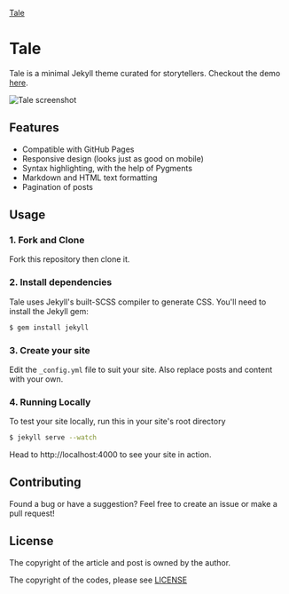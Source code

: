 [Tale](https://chesterhow.github.io/tale/)

# Tale
Tale is a minimal Jekyll theme curated for storytellers. Checkout the demo [here](https://chesterhow.github.io/tale/).

![Tale screenshot](http://i.imgur.com/pXZrtmo.png)

## Features
- Compatible with GitHub Pages
- Responsive design (looks just as good on mobile)
- Syntax highlighting, with the help of Pygments
- Markdown and HTML text formatting
- Pagination of posts

## Usage
### 1. Fork and Clone
Fork this repository then clone it.

### 2. Install dependencies
Tale uses Jekyll's built-SCSS compiler to generate CSS. You'll need to install the Jekyll gem:

```bash
$ gem install jekyll
```

### 3. Create your site
Edit the `_config.yml` file to suit your site. Also replace posts and content with your own.

### 4. Running Locally
To test your site locally, run this in your site's root directory

```bash
$ jekyll serve --watch
```

Head to http://localhost:4000 to see your site in action.

## Contributing
Found a bug or have a suggestion? Feel free to create an issue or make a pull request!

## License
The copyright of the article and post is owned by the author.

The copyright of the codes, please see [LICENSE](https://github.com/chesterhow/tale/blob/master/LICENSE)
